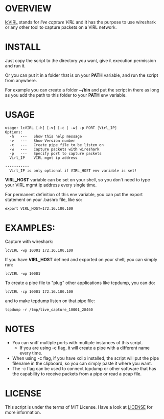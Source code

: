 OVERVIEW
========

[lcVIRL](https://github.com/gustavooferreira/lcVIRL) stands for _live capture VIRL_ and it has the purpose to use wireshark or any other tool to capture packets on a VIRL network.


INSTALL
=======

Just copy the script to the directory you want, give it execution permission and run it.

Or you can put it in a folder that is on your **PATH** variable, and run the script from anywhere.

For example you can create a folder **~/bin** and put the script in there as long as you add the path to this folder to your **PATH** env variable.


USAGE
=====

```
usage: lcVIRL [-h] [-v] [-c | -w] -p PORT [Virl_IP]
Options:
  -h   ---   Show this help message
  -v   ---   Show Version number
  -c   ---   Create pipe file to be listen on
  -w   ---   Capture packets with wireshark
  -p   ---   Specify port to capture packets
  Virl_IP    VIRL mgmt ip address

-----------
  Virl_IP is only optional if VIRL_HOST env variable is set!
```


**VIRL_HOST** variable can be set on your shell, so you don't need to type your VIRL mgmt ip address every single time.

For permanent definition of this env variable, you can put the export statement on your .bashrc file, like so:

```
export VIRL_HOST=172.16.100.100
```


EXAMPLES:
=========

Capture with wireshark:

```
lcVIRL -wp 10001 172.16.100.100
```

If you have **VIRL_HOST** defined and exported on your shell, you can simply run:

```
lcVIRL -wp 10001
```

To create a pipe file to "plug" other applications like tcpdump, you can do:

```
lcVIRL -cp 10001 172.16.100.100

```

and to make tcpdump listen on that pipe file:

```
tcpdump -r /tmp/live_capture_10001_28460
```


NOTES
=====

 - You can sniff multiple ports with multiple instances of this script.
   - If you are using -c flag, it will create a pipe with a different name every time.
 - When using -c flag, if you have xclip installed, the script will put the pipe filename in the clipboard, so you can simply paste it where you want.
 - The -c flag can be used to connect tcpdump or other software that has the capability to receive packets from a pipe or read a pcap file.


LICENSE
=======

This script is under the terms of MIT License. Have a look at [LICENSE](https://github.com/gustavooferreira/lcVIRL/blob/master/LICENCE.md) for more information.
